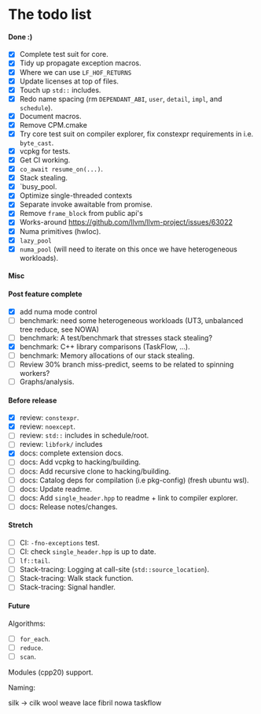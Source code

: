 # The todo list

#### Done :)

- [x] Complete test suit for core.
- [x] Tidy up propagate exception macros.
- [x] Where we can use `LF_HOF_RETURNS`
- [x] Update licenses at top of files.
- [x] Touch up `std::` includes.
- [x] Redo name spacing (rm `DEPENDANT_ABI`, `user`, `detail`, `impl`, and `schedule`).
- [x] Document macros.
- [x] Remove CPM.cmake
- [x] Try core test suit on compiler explorer, fix constexpr requirements in i.e. `byte_cast`.
- [x] vcpkg for tests.
- [x] Get CI working.
- [x] `co_await resume_on(...)`.
- [x] Stack stealing.
- [x] `busy_pool.
- [x] Optimize single-threaded contexts
- [x] Separate invoke awaitable from promise.
- [x] Remove `frame_block` from public api's
- [x] Works-around <https://github.com/llvm/llvm-project/issues/63022>
- [x] Numa primitives (hwloc).
- [x] `lazy_pool`
- [x] `numa_pool` (will need to iterate on this once we have heterogeneous workloads).

#### Misc

#### Post feature complete

- [x] add numa mode control
- [ ] benchmark: need some heterogeneous workloads (UT3, unbalanced tree reduce, see NOWA)
- [ ] benchmark: A test/benchmark that stresses stack stealing?
- [x] benchmark: C++ library comparisons (TaskFlow, ...).
- [ ] benchmark: Memory allocations of our stack stealing.
- [ ] Review 30% branch miss-predict, seems to be related to spinning workers?
- [ ] Graphs/analysis.

#### Before release

- [x] review: `constexpr`.
- [x] review: `noexcept`.
- [ ] review: `std::` includes in schedule/root.
- [ ] review: `libfork/` includes
- [x] docs: complete extension docs.
- [ ] docs: Add vcpkg to hacking/building.
- [ ] docs: Add recursive clone to hacking/building.
- [ ] docs: Catalog deps for compilation (i.e pkg-config) (fresh ubuntu wsl).
- [ ] docs: Update readme.
- [ ] docs: Add `single_header.hpp` to readme + link to compiler explorer.
- [ ] docs: Release notes/changes.

#### Stretch

- [ ] CI: `-fno-exceptions` test.
- [ ] CI: check `single_header.hpp` is up to date.
- [ ] `lf::tail`.
- [ ] Stack-tracing: Logging at call-site (`std::source_location`).
- [ ] Stack-tracing: Walk stack function.
- [ ] Stack-tracing: Signal handler.

#### Future

Algorithms:

- [ ] `for_each`.
- [ ] `reduce`.
- [ ] `scan`.

Modules (cpp20) support.

Naming:

silk -> cilk
wool
weave
lace
fibril
nowa
taskflow
